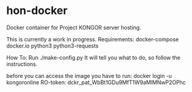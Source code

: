 # hon-docker
Docker container for Project KONGOR server hosting.

This is currently a work in progress. Requirements: docker-compose docker.io python3 python3-requests

How To: Run ./make-config.py It will tell you what to do, so follow the instructions.

before you can access the image you have to run:
docker login -u kongoronline
RO-token: dckr_pat_WbBt1GDu9MfT1W9aMlMNwP2OPhc
